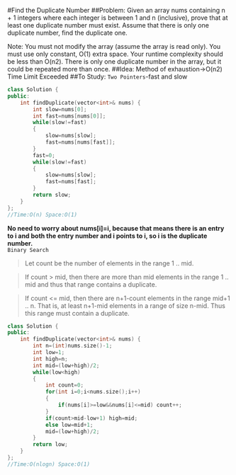 #Find the Duplicate Number
##Problem:
Given an array nums containing n + 1 integers where each integer is between 1 and n (inclusive), prove that at least one duplicate number must exist. Assume that there is only one duplicate number, find the duplicate one.

Note:
You must not modify the array (assume the array is read only).
You must use only constant, O(1) extra space.
Your runtime complexity should be less than O(n2).
There is only one duplicate number in the array, but it could be repeated more than once.
##Idea:
Method of exhaustion->O(n2) Time Limit Exceeded
##To Study:
`Two Pointers`-fast and slow
```cpp
class Solution {
public:
    int findDuplicate(vector<int>& nums) {
        int slow=nums[0];
        int fast=nums[nums[0]];
        while(slow!=fast)
        {
            slow=nums[slow];
            fast=nums[nums[fast]];
        }
        fast=0;
        while(slow!=fast)
        {
            slow=nums[slow];
            fast=nums[fast];
        }
        return slow;
    }
};
//Time:O(n) Space:O(1)
```
**No need to worry about nums[i]=i, because that means there is an entry to i and both the entry number and i points to i, so i is the duplicate number.**  
`Binary Search`
>Let count be the number of elements in the range 1 .. mid.

>If count > mid, then there are more than mid elements in the range 1 .. mid and thus that range contains a duplicate.

>If count <= mid, then there are n+1-count elements in the range mid+1 .. n. That is, at least n+1-mid elements in a range of size n-mid. Thus this range must contain a duplicate.  

```cpp
class Solution {
public:
    int findDuplicate(vector<int>& nums) {
        int n=(int)nums.size()-1;
        int low=1;
        int high=n;
        int mid=(low+high)/2;
        while(low<high)
        {
            int count=0;
            for(int i=0;i<nums.size();i++)
            {
                if(nums[i]>=low&&nums[i]<=mid) count++;
            }
            if(count>mid-low+1) high=mid;
            else low=mid+1;
            mid=(low+high)/2;
        }
        return low;
    }
};
//Time:O(nlogn) Space:O(1)
```
